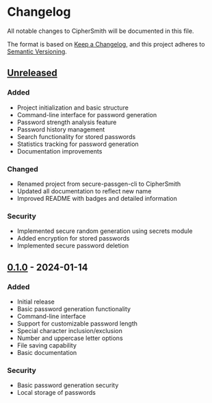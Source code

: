 # Changelog

All notable changes to CipherSmith will be documented in this file.

The format is based on [Keep a Changelog](https://keepachangelog.com/en/1.0.0/),
and this project adheres to [Semantic Versioning](https://semver.org/spec/v2.0.0.html).

## [Unreleased]

### Added
- Project initialization and basic structure
- Command-line interface for password generation
- Password strength analysis feature
- Password history management
- Search functionality for stored passwords
- Statistics tracking for password generation
- Documentation improvements

### Changed
- Renamed project from secure-passgen-cli to CipherSmith
- Updated all documentation to reflect new name
- Improved README with badges and detailed information

### Security
- Implemented secure random generation using secrets module
- Added encryption for stored passwords
- Implemented secure password deletion

## [0.1.0] - 2024-01-14

### Added
- Initial release
- Basic password generation functionality
- Command-line interface
- Support for customizable password length
- Special character inclusion/exclusion
- Number and uppercase letter options
- File saving capability
- Basic documentation

### Security
- Basic password generation security
- Local storage of passwords

[Unreleased]: https://github.com/Amul-Thantharate/CipherSmith/compare/v0.1.0...HEAD
[0.1.0]: https://github.com/Amul-Thantharate/CipherSmith/releases/tag/v0.1.0
